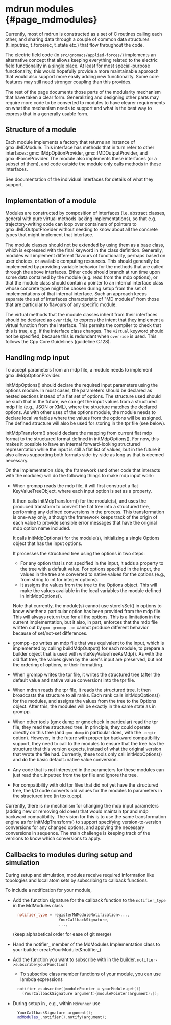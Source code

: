 mdrun modules {#page_mdmodules}
=============

Currently, most of mdrun is constructed as a set of C routines calling each
other, and sharing data through a couple of common data structures (t_inputrec,
t_forcerec, t_state etc.) that flow throughout the code.

The electric field code (in `src/gromacs/applied-forces/`) implements an
alternative concept that allows keeping everything related to the electric
field functionality in a single place.  At least for most special-purpose
functionality, this would hopefully provide a more maintainable approach that
would also support more easily adding new functionality.  Some core features
may still need stronger coupling than this provides.

The rest of the page documents those parts of the modularity mechanism that
have taken a clear form.  Generalizing and designing other parts may require
more code to be converted to modules to have clearer requirements on what the
mechanism needs to support and what is the best way to express that in a
generally usable form.

Structure of a module
---------------------

Each module implements a factory that returns an instance of gmx::IMDModule.
This interface has methods that in turn refer to other interfaces:
gmx::IMdpOptionProvider, gmx::IMDOutputProvider, and gmx::IForceProvider.
The module also implements these interfaces (or a subset of them), and code
outside the module only calls methods in these interfaces.

See documentation of the individual interfaces for details of what they
support.

Implementation of a module
--------------------------

Modules are constructed by composition of interfaces (i.e. abstract classes,
general with pure virtual methods lacking implementations), so that e.g.
trajectory-writing code can loop over containers of pointers to
gmx::IMDOutputProvider without needing to know about all the concrete types
that might implement that interface.

The module classes should not be extended by using them as a base
class, which is expressed with the final keyword in the class
definition. Generally, modules will implement different flavours of
functionality, perhaps based on user choices, or available computing
resources. This should generally be implemented by providing variable
behavior for the methods that are called through the above
interfaces. Either code should branch at run time upon some data
contained by the module (e.g. read from the mdp options), or that the
module class should contain a pointer to an internal interface class
whose concrete type might be chosen during setup from the set of
implementations of that internal interface. Such an approach keeps
separate the set of interfaces characteristic of "MD modules" from
those that are particular to flavours of any specific module.

The virtual methods that the module classes inherit from their
interfaces should be declared as `override`, to express the intent
that they implement a virtual function from the interface. This
permits the compiler to check that this is true, e.g. if the interface
class changes. The `virtual` keyword should not be specified,
because this is redundant when `override` is used. This follows
the Cpp Core Guidelines (guideline C.128).

Handling mdp input
------------------

To accept parameters from an mdp file, a module needs to implement
gmx::IMdpOptionProvider.

initMdpOptions() should declare the required input parameters using the options
module.  In most cases, the parameters should be declared as nested sections
instead of a flat set of options.  The structure used should be such that in
the future, we can get the input values from a structured mdp file (e.g., JSON
or XML), where the structure matches the declared options.  As with other uses
of the options module, the module needs to declare local variables where the
values from the options will be assigned.  The defined structure will also be
used for storing in the tpr file (see below).

initMdpTransform() should declare the mapping from current flat mdp format to
the structured format defined in initMdpOptions().  For now, this makes it
possible to have an internal forward-looking structured representation while
the input is still a flat list of values, but in the future it also allows
supporting both formats side-by-side as long as that is deemed necessary.

On the implementation side, the framework (and other code that interacts with
the modules) will do the following things to make mdp input work:

* When grompp reads the mdp file, it will first construct a flat
  KeyValueTreeObject, where each input option is set as a property.

  It then calls initMdpTransform() for the module(s), and uses the produced
  transform to convert the flat tree into a structured tree, performing any
  defined conversions in the process.  This transformation is one-way only,
  although the framework keeps track of the origin of each value to provide
  sensible error messages that have the original mdp option name included.

  It calls initMdpOptions() for the module(s), initializing a single Options
  object that has the input options.

  It processes the structured tree using the options in two steps:

  * For any option that is not specified in the input, it adds a property to
    the tree with a default value.  For options specified in the input, the
    values in the tree are converted to native values for the options (e.g.,
    from string to int for integer options).
  * It assigns the values from the tree to the Options object.  This will make
    the values available in the local variables the module defined in
    initMdpOptions().

  Note that currently, the module(s) cannot use storeIsSet() in options to know
  whether a particular option has been provided from the mdp file.  This will
  always return true for all the options.  This is a limitation in the current
  implementation, but it also, in part, enforces that the mdp file written out
  by `gmx grompp -po` cannot produce different behavior because of set/not-set
  differences.

* grompp -po writes an mdp file that was equivalent to the input,
  which is implemented by calling buildMdpOutput() for each module, to
  prepare a builder object that is used with writeKeyValueTreeAsMdp().
  As with the old flat tree, the values given by the user's input are
  preserved, but not the ordering of options, or their formatting.

* When grompp writes the tpr file, it writes the structured tree (after the
  default value and native value conversion) into the tpr file.

* When mdrun reads the tpr file, it reads the structured tree.
  It then broadcasts the structure to all ranks.  Each rank calls
  initMdpOptions() for the modules, and assigns the values from the tree to the
  Options object.  After this, the modules will be exactly in the same state as
  in grompp.

* When other tools (gmx dump or gmx check in particular) read the tpr file,
  they read the structured tree.  In principle, they could operate directly on
  this tree (and `gmx dump` in particular does, with the `-orgir` option).
  However, in the future with proper tpr backward compatibility support, they
  need to call to the modules to ensure that the tree has the structure that
  this version expects, instead of what the original version that wrote the
  file had.  Currently, these tools only call initMdpOptions() and do the basic
  default+native value conversion.

* Any code that is not interested in the parameters for these modules can just
  read the t_inputrec from the tpr file and ignore the tree.

* For compatibility with old tpr files that did not yet have the structured
  tree, the I/O code converts old values for the modules to parameters in the
  structured tree (in tpxio.cpp).

Currently, there is no mechanism for changing the mdp input parameters (adding
new or removing old ones) that would maintain tpr and mdp backward
compatibility.  The vision for this is to use the same transformation engine as
for initMdpTransform() to support specifying version-to-version conversions for
any changed options, and applying the necessary conversions in sequence.  The
main challenge is keeping track of the versions to know which conversions to
apply.

Callbacks to modules during setup and simulation
------------------------------------------------

During setup and simulation, modules receive required information like topologies
and local atom sets by subscribing to callback functions.

To include a notification for your module,  

* Add the function signature for the callback function to the `notifier_type`
  in the MdModules class

  ```C++
    notifier_type = registerMdModuleNotification<...,
                      YourCallbackSignature,
                      ...,
  ```

  (keep alphabetical order for ease of git merge)

* Hand the notifier_ member of the MdModules Implementation class to your
  builder createYourModule(&notifier_)

* Add the function you want to subscribe with in the builder,
  `notifier->subscribe(yourFunction)`
  
  * To subscribe class member functions of your module, you can use lambda expressions

  ```C++
    notifier->subscribe([modulePointer = yourModule.get()]
      (YourCallbackSignature argument){modulePointer(argument);});
  ```

* During setup in , e.g., within `Mdrunner` use

  ```C++
    YourCallbackSignature argument();
    mdModules_.notifier().notify(argument);
  ```

